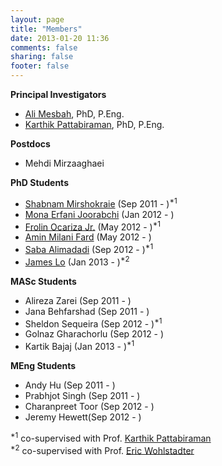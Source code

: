 ```yaml
---
layout: page
title: "Members"
date: 2013-01-20 11:36
comments: false
sharing: false
footer: false
---
```


<strong>Principal Investigators</strong>

<ul>
	<li><a href="http://www.ece.ubc.ca/~amesbah/">Ali Mesbah</a>, PhD, P.Eng.</li>
	<li><a href="http://blogs.ubc.ca/karthik/">Karthik Pattabiraman</a>, PhD, P.Eng.</li>
</ul>


<strong>Postdocs</strong>

<ul>
	<li>Mehdi Mirzaaghaei</li>
</ul>


<strong>PhD Students</strong>

<ul>
	<li>
		<a href="http://www.ece.ubc.ca/~shabnamm/">Shabnam Mirshokraie</a> (Sep 2011 - )<sup>*1</sup></li>
	<li>
		<a href="http://www.ece.ubc.ca/~merfani/">Mona Erfani Joorabchi</a> (Jan 2012 - )</li>
	<li>
		<a href="http://ece.ubc.ca/~frolino/">Frolin Ocariza Jr.</a> (May 2012 - )<sup>*1</sup></li>
	<li>
		<a href="http://www.ece.ubc.ca/~aminmf/">Amin Milani Fard</a> (May 2012 - )</li>
	<li>
		<a href="http://www.ece.ubc.ca/~saba/">Saba Alimadadi</a> (Sep 2012 - )<sup>*1</sup></li>
	<li>
		<a href="http://www.cs.ubc.ca/~tklo/">James Lo</a> (Jan 2013 - )<sup>*2</sup></li>

</ul>

<strong>MASc Students</strong></p>
<ul>
	<li>
		Alireza Zarei (Sep 2011 - )</li>
	<li>
		Jana Behfarshad (Sep 2011 - )</li>
	<li>
		Sheldon&nbsp;Sequeira (Sep 2012 - )<sup>*1</sup></li>
	<li>
		Golnaz Gharachorlu (Sep 2012 - )</li>
	<li>
		Kartik Bajaj (Jan 2013 - )<sup>*1</sup></li>
		
</ul>


<strong>MEng Students</strong>
<ul>
	<li>
		Andy Hu (Sep 2011 - )</li>
	<li>
		Prabhjot Singh (Sep 2011 - )</li>
	<li>
		Charanpreet Toor (Sep 2012 - )</li>
	<li>
		Jeremy Hewett(Sep 2012 - )</li>
</ul>
<p>
<sup>*1</sup> co-supervised with Prof. <a href="http://blogs.ubc.ca/karthik/">Karthik Pattabiraman</a></br>
<sup>*2</sup> co-supervised with Prof. <a href="http://www.cs.ubc.ca/~wohlstad/">Eric Wohlstadter</a></p>

